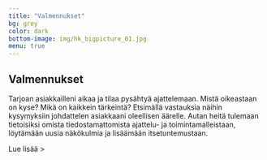 ```yaml
---
title: "Valmennukset"
bg: grey
color: dark
bottom-image: img/hk_bigpicture_01.jpg
menu: true
---
```


## Valmennukset

Tarjoan asiakkailleni aikaa ja tilaa pysähtyä ajattelemaan. Mistä oikeastaan on kyse? Mikä on
kaikkein tärkeintä? Etsimällä vastauksia näihin kysymyksiin johdattelen asiakkaani oleellisen
äärelle. Autan heitä tulemaan tietoisiksi omista tiedostamattomista ajattelu- ja
toimintamalleistaan, löytämään uusia näkökulmia ja lisäämään itsetuntemustaan.

<a id="expand-valmennukset" class="expand-link">Lue lisää &gt;</a>

<div id="expandable-valmennukset" class="expandable-container" style="display:none;">

<p>
Lähtökohtana valmennuksissani on aina todelliset arjen haasteet ja toiveet. Pidän erittäin
tärkeänä, että oivallukset saadaan ajattelu- ja asennetason lisäksi näkymään toimintatavoissa ja
käyttäytymisessä.
</p>

<p>
<b>Growth Mindset tekee ajattelumallimme näkyväksi</b>

Ajattelumme vaikuttaa tuottavuuteemme, kykyymme oppia ja kehittyä – joskus myös estää meitä
onnistumasta. Käytössäni olevaa Growth Mindset -arviointia hyödyntämällä autan asiakkaitani
tulemaan tietoiseksi heitä jarruttavista ajattelumalleistasi sekä siitä, mitä mindsetin osa-alueita
heidän kannattaisi kehittää onnistuakseen.
</p>

<p>
<b>Työtä tuunaamalla innostusta ja työn imua</b>
Tutkimusten mukaan pidämme mahdollisuuksiamme vaikuttaa työhömme pienempinä kuin ne
todellisuudessa ovat. Tuunaamalla työnsä sisältöä, työtapojaan, vuorovaikutusta tai
näkökulmaansa työhön voi aktiivisesti vaikuttaa omaan työhyvinvointiinsa.
</p>

<p>
<b>Arvioinneilla ja kvalitatiivisella tutkimuksella vaikuttavuutta</b>
Käytän valmennuksissani coachingin rinnalla erilaisia arviointityökaluja (esim. Growth Mindset ja
Belbin) ja kvalitatiivisia tutkimusmenetelmiä kuten havainnointia, haastatteluja ja autoetnografiaa.
Aidossa toimintaympäristössä, arjen todellisissa tilanteissa toteutettu tutkimus varmistaa, että
valmennus ei tapahdu tyhjiössä vaan kytkeytyy tiukasti arjen tekemiseen ja on käytännönläheistä.
</p>

<p>
<b>Etsitkö itsellesi coachia?</b>
Soita ja varaa veloituksetta aika 30 min keskusteluun. Mikäli tuntuu siltä, että minä voisin olla juuri
sinulle sopiva coach, jatketaan suunnittelemalla sinun tarpeittesi mukainen coachingprosessi.
</p>

<p>
Esimerkki. Tyypillinen coachingprosessi: kestää noin 2-4 kuukautta, sisältäen 4-7 coachingsessiota.
Tarjoan kuitenkin eri laajuisia coaching-prosesseja sen mukaan, kuinka syvällistä tutkiskelua ja
pitkäkestoista työstämistä milloinkin tarvitaan. Coaching voidaan toteuttaa kasvokkain,
puhelimitse, Skypellä tmv. tai näiden yhdistelmällä.
</p>

<p>
<b>Oletko kiinnostunut ryhmä- tai tiimivalmennuksesta organisaatiollesi?</b>
Ota yhteyttä, niin rakennetaan juuri teille sopiva valmennuskokonaisuus.
</p>

<a id="collapse-valmennukset" class="collapse-link">X Sulje</a>
</div>
